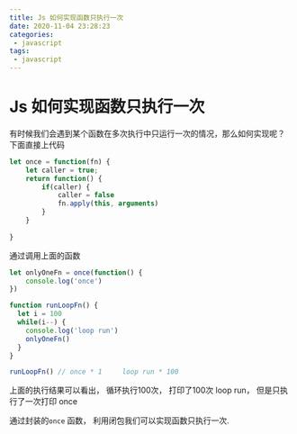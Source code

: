 ```yaml
---
title: Js 如何实现函数只执行一次
date: 2020-11-04 23:28:23
categories:
 - javascript
tags:
 - javascript
---
```


# Js 如何实现函数只执行一次



有时候我们会遇到某个函数在多次执行中只运行一次的情况，那么如何实现呢？ 下面直接上代码



```javascript
let once = function(fn) {
    let caller = true;
    return function() {
        if(caller) {
            caller = false
            fn.apply(this, arguments)
        }
    }
    
}
```



通过调用上面的函数



```javascript
let onlyOneFn = once(function() {
	console.log('once')
})

function runLoopFn() {
  let i = 100
  while(i--) {
    console.log('loop run')
    onlyOneFn()
  }
}

runLoopFn() // once * 1     loop run * 100
```





上面的执行结果可以看出， 循环执行100次， 打印了100次 loop run， 但是只执行了一次打印 once

通过封装的`once` 函数， 利用闭包我们可以实现函数只执行一次.